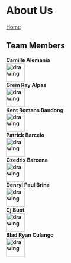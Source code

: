 # About Us
[Home]()
## Team Members
<b>
Camille Alemania <br>
<img src="https://scontent.fmnl4-1.fna.fbcdn.net/v/t1.0-9/78692846_2739864329405531_1864317184319160320_n.jpg?_nc_cat=104&ccb=2&_nc_sid=09cbfe&_nc_ohc=DG3zv_lHq_MAX_Tbanw&_nc_ht=scontent.fmnl4-1.fna&oh=cf0d36c951e76b8535503a808d9249a5&oe=5FD9D523" alt="drawing" width="50"/>
<br>Grem Ray Alpas <br>
<img src="https://scontent.fmnl4-4.fna.fbcdn.net/v/t1.0-9/49388073_2357452737616656_3992064366672347136_n.jpg?_nc_cat=102&ccb=2&_nc_sid=174925&_nc_eui2=AeGDb-v0-LVwLx0KxamPct6TKO5o3UjmY1Qo7mjdSOZjVIb0yW5CVnl_VoDtEV0G-CCv2SN2SG8nVXs5auil16O2&_nc_ohc=p7O867oPsAMAX8t4faS&_nc_ht=scontent.fmnl4-4.fna&oh=6d556deb3f321412871cb19a648fdd35&oe=5FD87B51" alt="drawing" width="50"/>
<br>Kent Romans Bandong <br>
<img src="https://scontent.fmnl6-1.fna.fbcdn.net/v/t1.0-9/121300027_2468643766769347_5349814497150407643_o.jpg?_nc_cat=103&ccb=2&_nc_sid=09cbfe&_nc_eui2=AeGI1Zqt5lX7cPhk9sfWNnzwwEAUm88EM4rAQBSbzwQzim4w0AsOYvKTghWv_lV6G5d20uhEGY7PUlRDUCjwv_lf&_nc_ohc=yw5z1JNre9AAX-j5unJ&_nc_ht=scontent.fmnl6-1.fna&oh=54edf137e9a1b74f077ad48c50525716&oe=5FD7C9F6" alt="drawing" width="50"/>
<br>Patrick Barcelo <br>
<img src="https://scontent.fmnl4-1.fna.fbcdn.net/v/t1.0-9/86277219_2689258741122884_5338437215540215808_o.jpg?_nc_cat=103&ccb=2&_nc_sid=09cbfe&_nc_eui2=AeGDLmYZm5qMOyKpwZ84TZOb2BZthhGX2HfYFm2GEZfYd1AXKkxT_rdK_WALctO6ugSMmxvQHQihboKM-ZFok5Na&_nc_ohc=BakDnSwQPg8AX_5eOB3&_nc_ht=scontent.fmnl4-1.fna&oh=e0a5369aa1a57ec71acc056870e07ca5&oe=5FD92678" alt="drawing" width="50"/>
<br> Czedrix Barcena <br>
<img src="https://scontent.fmnl8-1.fna.fbcdn.net/v/t1.0-9/13876165_1217545364936202_1572674217254718672_n.jpg?_nc_cat=104&ccb=2&_nc_sid=09cbfe&_nc_ohc=JH117RzWYksAX-Ya9v1&_nc_ht=scontent.fmnl8-1.fna&oh=772fac64bc06f99f0a4f02b779840b98&oe=5FD7ABE0" alt="drawing" width="50"/>
<br> Denryl Paul Brina <br>
<img src="https://scontent.fmnl4-2.fna.fbcdn.net/v/t1.0-9/64715038_2420971161299082_311447375921020928_n.jpg?_nc_cat=101&ccb=2&_nc_sid=09cbfe&_nc_eui2=AeGtCMwQbAL6k1aY_6mnIieGNjoG-25nLd02Ogb7bmct3T0TpbE7LsAzgcXuebILYLzyTKw-hH3NwXt7_V9vrdGU&_nc_ohc=z2C2KN69ShUAX9Ezwf2&_nc_ht=scontent.fmnl4-2.fna&oh=857945ffc9e3b16fd0b1e39d9eba8dfa&oe=5FD783A3" alt="drawing" width="50"/>
<br> Cj Buot <br>
<img src="https://scontent.fmnl8-1.fna.fbcdn.net/v/t1.0-9/57595660_10214053972572118_2809408524302417920_o.jpg?_nc_cat=103&ccb=2&_nc_sid=09cbfe&_nc_ohc=sFeo_MnQWBcAX9h77Do&_nc_ht=scontent.fmnl8-1.fna&oh=c6b92b8eb7e045f9cd1e2d0a4b73cc36&oe=5FD7E035" alt="drawing" width="50"/>
<br> Blad Ryan Culango <br>
<img src="https://scontent.fceb1-1.fna.fbcdn.net/v/t1.0-9/17201308_278696602560200_4114779526035828074_n.jpg?_nc_cat=101&ccb=2&_nc_sid=85a577&_nc_ohc=lcqyyWLIGVUAX9mvhzr&_nc_ht=scontent.fceb1-1.fna&oh=27758d0f24937a22729c7845a84a9fe0&oe=5FD85780" alt="drawing" width="50"/>
</b>
